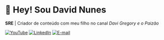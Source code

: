 # 👋 Hey! Sou David Nunes 
**SRE** | Criador de conteúdo com meu filho no canal *Davi Gregory e o Paizão*  

[![YouTube](https://img.icons8.com/color/48/000000/youtube-play.png)](https://www.youtube.com/@davigregory)
[![LinkedIn](https://img.icons8.com/color/48/000000/linkedin.png)](https://www.linkedin.com/in/davidnuneslima)
[![E-mail](https://img.icons8.com/color/48/000000/gmail.png)](mailto:davidnuneslima@gmail.com)
